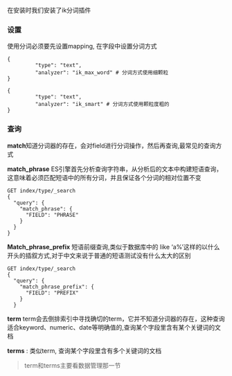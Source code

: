 在安装时我们安装了ik分词插件

### 设置

使用分词必须要先设置mapping, 在字段中设置分词方式

```
{
		 "type": "text",
		 "analyzer": "ik_max_word" # 分词方式使用细颗粒
}

{
		 "type": "text",
		 "analyzer": "ik_smart" # 分词方式使用颗粒度粗的
}
```

### 查询

**match**知道分词器的存在，会对field进行分词操作，然后再查询,最常见的查询方式

**match_phrase** ES引擎首先分析查询字符串，从分析后的文本中构建短语查询，这意味着必须匹配短语中的所有分词，并且保证各个分词的相对位置不变

```
GET index/type/_search
{
  "query": {
    "match_phrase": {
      "FIELD": "PHRASE"
    }
  }
}
```

**Match_phrase_prefix** 短语前缀查询,类似于数据库中的 like ‘a%’这样的以什么开头的插叙方式,对于中文来说于普通的短语测试没有什么太大的区别

```
GET index/type/_search
{
  "query": {
    "match_phrase_prefix": {
      "FIELD": "PREFIX"
    }
  }
```

**term** term会去倒排索引中寻找确切的term，它并不知道分词器的存在，这种查询适合keyword、numeric、date等明确值的,查询某个字段里含有某个关键词的文档

**terms** : 类似term, 查询某个字段里含有多个关键词的文档

> term和terms主要看数据管理那一节

